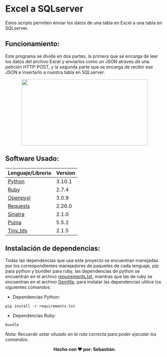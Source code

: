# Excel a SQLserver

Estos scripts permiten enviar los datos de una tabla en Excel a una tabla en SQLserver.

## Funcionamiento:

Este programa se divide en dos partes, la primera que se encarga de leer los datos del archivo Excel y enviarlos como un JSON atraves de una petición HTTP-POST, y la segunda parte que se encarga de recibir ese JSON e insertarlo a nuestra tabla en SQLserver.

<p align="center">
  <img src='https://user-images.githubusercontent.com/50553819/147832572-ead765c4-b7db-494f-9817-1540aece901f.png' width='400px' height='210px'/>
</p>

## Software Usado:

| Lenguaje/Libreria | Version |
| --- | --- |
| [Python](https://www.python.org/)  | 3.10.1 |
| [Ruby](https://www.ruby-lang.org/es/) | 2.7.4 |
| [Openpyxl](https://openpyxl.readthedocs.io/en/stable/) | 3.0.9 |
| [Requests](https://docs.python-requests.org/en/latest/) | 2.26.0 |
| [Sinatra](http://sinatrarb.com/) | 2.1.0 |
| [Puma](https://puma.io/) | 5.5.2 |
| [Tiny_tds](https://github.com/rails-sqlserver/tiny_tds) | 2.1.5 |

## Instalación de dependencias:

Todas las dependencias que usa este proyecto se encuentran manejadas por los correspondientes manejadores de paquetes de cada lenguaje, pip para python y bundler para ruby, las dependencias de python se encuentran en el archivo [requirements.txt](/requirements.txt), mientras que las de ruby se encuentran en el archivo [Gemfile](/api/Gemfile), para instalar las dependencias utilice los siguientes comandos:

- Dependencias Python:
```
pip install -r requirements.txt
```
- Dependencias Ruby:
```
bundle
```

*Nota: Recuerde setar situado en la ruta correcta para poder ejecutar los comandos.*

<p align="center">
  <b>Hecho con ❤️ por: Sebastián. </b>
</p>
